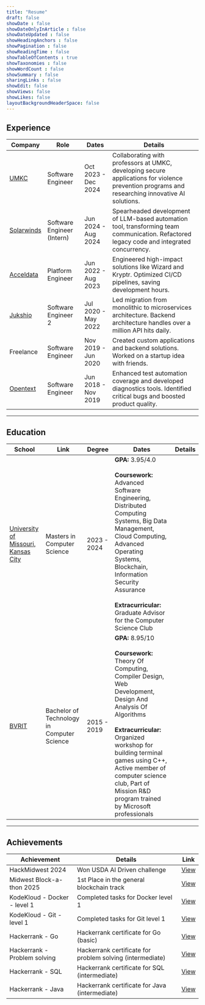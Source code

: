 ```yaml
---
title: "Resume"
draft: false
showDate : false
showDateOnlyInArticle : false
showDateUpdated : false
showHeadingAnchors : false
showPagination : false
showReadingTime : false
showTableOfContents : true
showTaxonomies : false 
showWordCount : false
showSummary : false
sharingLinks : false
showEdit: false
showViews: false
showLikes: false
layoutBackgroundHeaderSpace: false
---
```


## Experience

<table>
    <thead>
        <tr>
            <th>Company</th>
            <th>Role</th>
            <th>Dates</th>
            <th>Details</th>
        </tr>
    </thead>
    <tbody>
        <tr>
            <td><a href="https://dsaic.umkc.edu/" target="_blank">UMKC</a></td>
            <td>Software Engineer</td>
            <td>Oct 2023 - Dec 2024</td>
            <td>
                Collaborating with professors at UMKC, developing secure applications for violence prevention programs and researching innovative AI solutions.
            </td>
        </tr>
        <tr>
            <td><a href="https://www.solarwinds.com/" target="_blank">Solarwinds</a></td>
            <td>Software Engineer (Intern)</td>
            <td>Jun 2024 - Aug 2024</td>
            <td>
                Spearheaded development of LLM-based automation tool, transforming team communication. Refactored legacy code and integrated concurrency.
            </td>
        </tr>
        <tr>
            <td><a href="https://www.acceldata.io/" target="_blank">Acceldata</a></td>
            <td>Platform Engineer</td>
            <td>Jun 2022 - Aug 2023</td>
            <td>
                Engineered high-impact solutions like Wizard and Kryptr. Optimized CI/CD pipelines, saving development hours.
            </td>
        </tr>
        <tr>
            <td><a href="https://www.jukshio.com/" target="_blank">Jukshio</a></td>
            <td>Software Engineer 2</td>
            <td>Jul 2020 - May 2022</td>
            <td>
                Led migration from monolithic to microservices architecture. Backend architecture handles over a million API hits daily.
            </td>
        </tr>
        <tr>
            <td>Freelance</td>
            <td>Software Engineer</td>
            <td>Nov 2019 - Jun 2020</td>
            <td>
                Created custom applications and backend solutions. Worked on a startup idea with friends.
            </td>
        </tr>
        <tr>
            <td><a href="https://www.opentext.com/" target="_blank">Opentext</a></td>
            <td>Software Engineer</td>
            <td>Jun 2018 - Nov 2019</td>
            <td>
                Enhanced test automation coverage and developed diagnostics tools. Identified critical bugs and boosted product quality.
            </td>
        </tr>
    </tbody>
</table>

---

## Education

<table>
    <thead>
        <tr>
            <th>School</th>
            <th>Link</th>
            <th>Degree</th>
            <th>Dates</th>
            <th>Details</th>
        </tr>
    </thead>
    <tbody>
        <tr>
            <td><a href="https://www.umkc.edu/" target="_blank">University of Missouri, Kansas City</a></td>
            <td>Masters in Computer Science</td>
            <td>2023 - 2024</td>
            <td>
                <strong>GPA:</strong> 3.95/4.0
                <br><br>
                <strong>Coursework:</strong> Advanced Software Engineering, Distributed Computing Systems, Big Data Management, Cloud Computing, Advanced Operating Systems, Blockchain, Information Security Assurance
                <br><br>
                <strong>Extracurricular:</strong> Graduate Advisor for the Computer Science Club
            </td>
        </tr>
        <tr>
            <td><a href="https://bvrit.ac.in/" target="_blank">BVRIT</a></td>
            <td>Bachelor of Technology in Computer Science</td>
            <td>2015 - 2019</td>
            <td>
                <strong>GPA:</strong> 8.95/10
                <br><br>
                <strong>Coursework:</strong> Theory Of Computing, Compiler Design, Web Development, Design And Analysis Of Algorithms
                <br><br>
                <strong>Extracurricular:</strong> Organized workshop for building terminal games using C++, Active member of computer science club, Part of Mission R&D program trained by Microsoft professionals
            </td>
        </tr>
    </tbody>
</table>

---

## Achievements

<table>
    <thead>
        <tr>
            <th>Achievement</th>
            <th>Details</th>
            <th>Link</th>
        </tr>
    </thead>
    <tbody>
        <tr>
            <td>HackMidwest 2024</td>
            <td>Won USDA AI Driven challenge</td>
            <td><a href="https://www.linkedin.com/posts/rahulmysore23_hackmidwest2024-usdachallenge-agriculturaltech-activity-7248075478459113472-f4G7" target="_blank">View</a></td>
        </tr>
        <tr>
            <td>Midwest Block-a-thon 2025</td>
            <td>1st Place in the general blockchain track</td>
            <td><a href="https://devpost.com/software/block-a-tick" target="_blank">View</a></td>
        </tr>
        <tr>
            <td>KodeKloud - Docker - level 1</td>
            <td>Completed tasks for Docker level 1</td>
            <td><a href="https://engineer.kodekloud.com/certificate-verification/7a2423eb-45af-4784-ba2b-a31f7c065346" target="_blank">View</a></td>
        </tr>
        <tr>
            <td>KodeKloud - Git - level 1</td>
            <td>Completed tasks for Git level 1</td>
            <td><a href="https://engineer.kodekloud.com/certificate-verification/a5e613d0-3350-4940-b71f-049bc008b575" target="_blank">View</a></td>
        </tr>
        <tr>
            <td>Hackerrank - Go</td>
            <td>Hackerrank certificate for Go (basic)</td>
            <td><a href="https://www.hackerrank.com/certificates/9994fb1d7349" target="_blank">View</a></td>
        </tr>
        <tr>
            <td>Hackerrank - Problem solving</td>
            <td>Hackerrank certificate for problem solving (intermediate)</td>
            <td><a href="https://www.hackerrank.com/certificates/5875b5a7d120" target="_blank">View</a></td>
        </tr>
        <tr>
            <td>Hackerrank - SQL</td>
            <td>Hackerrank certificate for SQL (intermediate)</td>
            <td><a href="https://www.hackerrank.com/certificates/496226a04d46" target="_blank">View</a></td>
        </tr>
        <tr>
            <td>Hackerrank - Java</td>
            <td>Hackerrank certificate for Java (intermediate)</td>
            <td><a href="https://www.hackerrank.com/certificates/444f9863ad27" target="_blank">View</a></td>
        </tr>
    </tbody>
</table>

